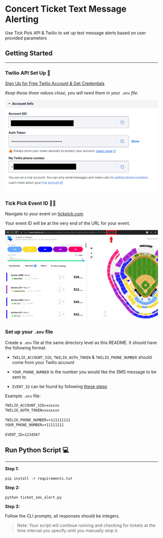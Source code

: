 # Concert Ticket Text Message Alerting

Use Tick Pick API &amp; Twilio to set up text message alerts based on user provided parameters

## Getting Started

------

### Twilio API Set Up 📱 

[Sign Up for Free Twilio Account & Get Credentials](https://www.twilio.com/docs/usage/tutorials/how-to-use-your-free-trial-account)

_Keep these three values close, you will need them in your `.env` file._

![twilio_creds.png](artifacts/twilio_creds.png)

### Tick Pick Event ID 🎵🏈

Navigate to your event on [tickpick.com](https://www.tickpick.com)

Your event ID will be at the very end of the URL for your event.

![img.png](artifacts/tick_pick_id.png)

### Set up your `.env` file

Create a `.env` file at the same directory level as this README. It should have the following format.

- `TWILIO_ACCOUNT_SID`, `TWILIO_AUTH_TOKEN` & `TWILIO_PHONE_NUMBER` should come from your Twilio account

- `YOUR_PHONE_NUMBER` is the number you would like the SMS message to be sent to

- `EVENT_ID` can be found by following [these steps](#tick-pick-event-id-)

Example `.env` file:
```
TWILIO_ACCOUNT_SID=xxxxxx
TWILIO_AUTH_TOKEN=xxxxxxx

TWILIO_PHONE_NUMBER=+111111111
YOUR_PHONE_NUMBER=+11111111

EVENT_ID=1234567
```

## Run Python Script 💻

-----

**Step 1:**

`pip install -r requirements.txt`

**Step 2:**

`python ticket_sms_alert.py`

**Step 3:**

Follow the CLI prompts; all responses should be integers.

>Note: Your script will continue running and checking for tickets at the time interval you specify until you manually stop it.

